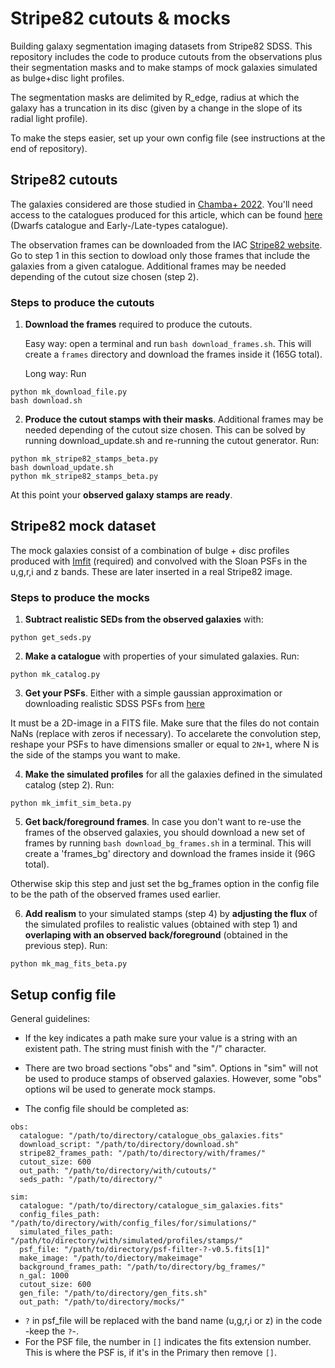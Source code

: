 # Stripe82 cutouts & mocks
Building galaxy segmentation imaging datasets from Stripe82 SDSS. This repository includes the code to produce cutouts from the observations plus their segmentation masks and to make stamps of mock galaxies simulated as bulge+disc light profiles.

The segmentation masks are delimited by R_edge, radius at which the galaxy has a truncation in its disc (given by a change in the slope of its radial light profile).

To make the steps easier, set up your own config file (see instructions at the end of repository). 

## Stripe82 cutouts
The galaxies considered are those studied in [Chamba+ 2022](https://ui.adsabs.harvard.edu/abs/2022A%26A...667A..87C/abstract). You'll need access to the catalogues produced for this article, which can be found [here](https://vizier.cds.unistra.fr/viz-bin/VizieR?-source=J/A+A/667/A87) (Dwarfs catalogue and Early-/Late-types catalogue).

The observation frames can be downloaded from the IAC [Stripe82 website](http://research.iac.es/proyecto/stripe82/). Go to step 1 in this section to dowload only those frames that include the galaxies from a given catalogue. Additional frames may be needed depending of the cutout size chosen (step 2).


### Steps to produce the cutouts

1) **Download the frames** required to produce the cutouts.

   Easy way: open a terminal and run `bash download_frames.sh`. This will create a `frames` directory and download the frames inside it (165G total).

   Long way: Run

```
python mk_download_file.py
bash download.sh
```

2) **Produce the cutout stamps with their masks**. Additional frames may be needed depending of the cutout size chosen. This can be solved by running download_update.sh and re-running the cutout generator. Run:

```
python mk_stripe82_stamps_beta.py
bash download_update.sh
python mk_stripe82_stamps_beta.py
```

At this point your **observed galaxy stamps are ready**.

## Stripe82 mock dataset

The mock galaxies consist of a combination of bulge + disc profiles produced with [Imfit](https://www.mpe.mpg.de/~erwin/code/imfit/) (required) and convolved with the Sloan PSFs in the u,g,r,i and z bands. These are later inserted in a real Stripe82 image.

### Steps to produce the mocks

1) **Subtract realistic SEDs from the observed galaxies** with:

```
python get_seds.py
```

2) **Make a catalogue** with properties of your simulated galaxies. Run:

```
python mk_catalog.py
```

3) **Get your PSFs**. Either with a simple gaussian approximation or downloading realistic SDSS PSFs from [here](https://ui.adsabs.harvard.edu/abs/2020MNRAS.491.5317I/abstract)

It must be a 2D-image in a FITS file. Make sure that the files do not contain NaNs (replace with zeros if necessary). To accelarete the convolution step, reshape your PSFs to have dimensions smaller or equal to `2N+1`, where N is the side of the stamps you want to make.

4) **Make the simulated profiles** for all the galaxies defined in the simulated catalog (step 2). Run:

```
python mk_imfit_sim_beta.py
```

5) **Get back/foreground frames**. In case you don't want to re-use the frames of the observed galaxies, you should download a new set of frames by running `bash download_bg_frames.sh` in a terminal. This will create a 'frames_bg' directory and download the frames inside it (96G total).

Otherwise skip this step and just set the bg_frames option in the config file to be the path of the observed frames used earlier. 

6) **Add realism** to your simulated stamps (step 4) by **adjusting the flux** of the simulated profiles to realistic values (obtained with step 1) and **overlaping with an observed back/foreground** (obtained in the previous step). Run:

```
python mk_mag_fits_beta.py
```


## Setup config file

General guidelines:

- If the key indicates a path make sure your value is a string with an existent path. The string must finish with the "/" character.

- There are two broad sections "obs" and "sim". Options in "sim" will not be used to produce stamps of observed galaxies. However, some "obs" options wil be used to generate mock stamps. 

- The config file should be completed as:

```
obs:
  catalogue: "/path/to/directory/catalogue_obs_galaxies.fits"
  download_script: "/path/to/directory/download.sh"
  stripe82_frames_path: "/path/to/directory/with/frames/"
  cutout_size: 600
  out_path: "/path/to/directory/with/cutouts/"
  seds_path: "/path/to/directory/"

sim:
  catalogue: "/path/to/directory/catalogue_sim_galaxies.fits"
  config_files_path: "/path/to/directory/with/config_files/for/simulations/"
  simulated_files_path: "/path/to/directory/with/simulated/profiles/stamps/"
  psf_file: "/path/to/directory/psf-filter-?-v0.5.fits[1]"
  make_image: "/path/to/diectory/makeimage"
  background_frames_path: "/path/to/directory/bg_frames/"
  n_gal: 1000
  cutout_size: 600
  gen_file: "/path/to/directory/gen_fits.sh"
  out_path: "/path/to/directory/mocks/"

```
  

- `?` in psf_file will be replaced with the band name (u,g,r,i or z) in the code -keep the `?`-.
- For the PSF file, the number in `[]` indicates the fits extension number. This is where the PSF is, if it's in the Primary then remove `[]`.



